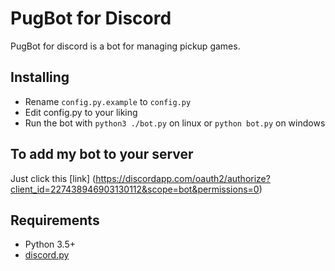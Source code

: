 # PugBot for Discord

PugBot for discord is a bot for managing pickup games.

## Installing

- Rename `config.py.example` to `config.py`
- Edit config.py to your liking
- Run the bot with `python3 ./bot.py` on linux or `python bot.py` on windows

## To add my bot to your server

Just click this [link] (https://discordapp.com/oauth2/authorize?client_id=227438946903130112&scope=bot&permissions=0)

## Requirements

- Python 3.5+
- [discord.py](https://github.com/Rapptz/discord.py)
